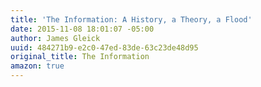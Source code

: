 ```yaml
---
title: 'The Information: A History, a Theory, a Flood'
date: 2015-11-08 18:01:07 -05:00
author: James Gleick
uuid: 484271b9-e2c0-47ed-83de-63c23de48d95
original_title: The Information
amazon: true
---
```


